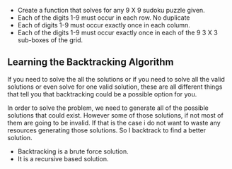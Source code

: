 - Create a function that solves for any 9 X 9 sudoku puzzle given.
- Each of the digits 1-9 must occur in each row. No duplicate
- Each of digits 1-9 must occur exactly once in each column.
- Each of the digits 1-9 must occur exactly once in each of the 9 3 X 3 sub-boxes of the grid.

## Learning the Backtracking Algorithm

If you need to solve the all the solutions or if you need to solve all the valid solutions or even solve for one valid solution, these are all different things that tell you that backtracking could be a possible option for you.

In order to solve the problem, we need to generate all of the possible solutions that could exist. However some of those solutions, if not most of them are going to be invalid. If that is the case i do not want to waste any resources generating those solutions. So I backtrack to find a better solution.

- Backtracking is a brute force solution.
- It is a recursive based solution.
